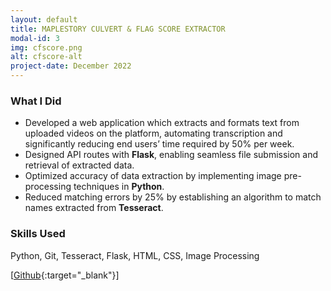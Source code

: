 ```yaml
---
layout: default
title: MAPLESTORY CULVERT & FLAG SCORE EXTRACTOR
modal-id: 3
img: cfscore.png
alt: cfscore-alt
project-date: December 2022
---
```


### What I Did
- Developed a web application which extracts and formats text from uploaded videos on the platform, automating transcription and significantly reducing end users’ time required by 50% per week.
- Designed API routes with **Flask**, enabling seamless file submission and retrieval of extracted data.
- Optimized accuracy of data extraction by implementing image pre-processing techniques in **Python**.
- Reduced matching errors by 25% by establishing an algorithm to match names extracted from **Tesseract**.

### Skills Used
Python, Git, Tesseract, Flask, HTML, CSS, Image Processing

[[Github](https://github.com/j3li/maplestory-culvert-flag-score-extractor){:target="_blank"}]
